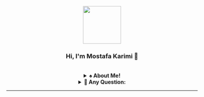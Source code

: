<p align="center">
  <a href="https://mr-karimi.ir/">
    <img src='https://avataaars.io/?avatarStyle=Circle&topType=ShortHairShortWaved&accessoriesType=Prescription02&hairColor=Black&facialHairType=BeardLight&facialHairColor=Black&clotheType=Hoodie&clotheColor=Black&eyeType=Wink&eyebrowType=Default&mouthType=Smile&skinColor=Light' width="100" height="100">
  </a>
</p>
<h3 align="center">Hi, I'm Mostafa Karimi 👋</h3>
</br>



<details align="center">
<summary>
  <b>♠️ About Me! </b>
  </summary>
<p align="center">
  I'm an MSc student in Optimization in Industrial Engineering, learning and interested in Artificial Intelligence (DL, ML, NND, and more), Supply Chain and Control project, and Financial Engineering.
  </br>
Skilled in Python (AI, ML, DL), MS Power BI, Tableau, MS Project, and Excel, and COMFAR.
  </br>
And I love to learn CEH, Sociology and Open Source Society.
</p>

-----

</details>

<details align="center">
<summary>
  <b>📌 Any Question: </b>
  </summary>

* 📧 [Email](mailto:mkarimi21@hotmail.com),
* 🔗 [LinkedIn](https://www.linkedin.com/in/mkarimi21/), 
* 💙 [Telegram](https://telegram.me/mkarimi21). 


</details>







-----


